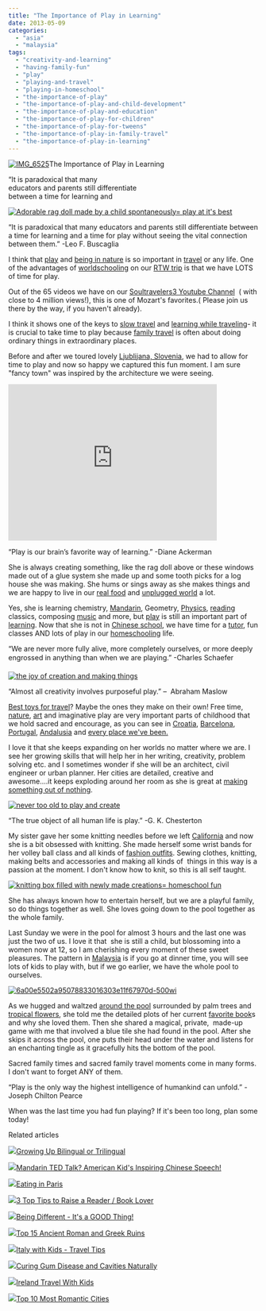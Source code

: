 ```yaml
---
title: "The Importance of Play in Learning"
date: 2013-05-09
categories: 
  - "asia"
  - "malaysia"
tags: 
  - "creativity-and-learning"
  - "having-family-fun"
  - "play"
  - "playing-and-travel"
  - "playing-in-homeschool"
  - "the-importance-of-play"
  - "the-importance-of-play-and-child-development"
  - "the-importance-of-play-and-education"
  - "the-importance-of-play-for-children"
  - "the-importance-of-play-for-tweens"
  - "the-importance-of-play-in-family-travel"
  - "the-importance-of-play-in-learning"
---
```


[![IMG_6525](https://pub-ac94b3f306b24c0dba4238943c97f2e1.r2.dev/6a00e5502a95078833017eeaf9d671970d.jpg "IMG_6525")](https://pub-ac94b3f306b24c0dba4238943c97f2e1.r2.dev/6a00e5502a95078833017eeaf9d671970d.jpg)The Importance of Play in Learning

“It is paradoxical that many  
educators and parents still differentiate  
between a time for learning and

<!--more-->  
  
[![Adorable rag doll made by a child spontaneously= play at it's best](https://pub-ac94b3f306b24c0dba4238943c97f2e1.r2.dev/6a00e5502a95078833017eeaf9d742970d.jpg "Adorable rag doll made by a child spontaneously= play at it's best")](https://pub-ac94b3f306b24c0dba4238943c97f2e1.r2.dev/6a00e5502a95078833017eeaf9d742970d.jpg)  
  
“It is paradoxical that many educators and parents still differentiate between a time for learning and a time for play without seeing the vital connection between them.” -Leo F. Buscaglia  
  
I think that [play](http://soultravelers3new.local/2007/05/hanging-out-roa.html) and [being in nature](http://soultravelers3new.local/2009/04/family-travel-photohappy-earth-day.html) is so important in [travel](http://soultravelers3new.local/2012/12/the-ultimate-travel-photo.html "ultimate travel photo") or any life. One of the advantages of [worldschooling](http://soultravelers3new.local/2013/01/world-school-education-at-its-best-.html/ "worldschooling or unschooling") on our [RTW trip](http://soultravelers3new.local/2012/12/around-the-world-family-travel.html "rtw trip") is that we have LOTS of time for play.  
  
Out of the 65 videos we have on our [Soultravelers3 Youtube Channel](http://www.youtube.com/user/soultravelers3 "soultravelers3 youtube channel")  ( with close to 4 million views!), this is one of Mozart's favorites.( Please join us there by the way, if you haven't already).  
  
I think it shows one of the keys to [slow travel](http://soultravelers3new.local/2011/11/slow-travel.html "slow travel benefits- why do it") and [learning while traveling](http://soultravelers3new.local/2011/09/learning-while-traveling-travel-homeschool-road-school-abroad-5-best-reasons.html "learning while traveling")\- it is crucial to take time to play because [family travel](http://soultravelers3new.local/family-travel-photo/ "family travel tips") is often about doing ordinary things in extraordinary places.  
  
Before and after we toured lovely [Ljublijana, Slovenia](http://soultravelers3new.local/2007/10/lovely-ljublija.html "ljublijana, slovenia travel"), we had to allow for time to play and now so happy we captured this fun moment. I am sure "fancy town" was inspired by the architecture we were seeing.  
  

<iframe src="http://www.youtube.com/embed/M29UIn6ZU4o?rel=0" frameborder="0" height="315" width="420"></iframe>

  
  
  
“Play is our brain’s favorite way of learning.” -Diane Ackerman  
  
She is always creating something, like the rag doll above or these windows made out of a glue system she made up and some tooth picks for a log house she was making. She hums or sings away as she makes things and we are happy to live in our [real food](http://soultravelers3new.local/2012/04/health-organic-raw-foods-and-travel.html "real food and getting healthy") and [unplugged world](http://soultravelers3new.local/2012/06/unplugged-todays-best-luxury-.html "unplugged world - best luxury") a lot.  
  
Yes, she is learning chemistry, [Mandarin](http://soultravelers3new.local/2013/03/mandarin-ted-talk-american-kids-inspiring-chinese-speech-.html "learning Mandarin in Asia - American Chinese whiz kid"), Geometry, [Physics](http://soultravelers3new.local/2012/07/chinese-school-in-asia-11-year-old-american-doing-physics-in-mandarin.html "physics"), [reading](http://soultravelers3new.local/2013/03/10-tips-to-raise-a-reader-book-lover.html "raising a reader") classics, composing [music](http://soultravelers3new.local/2011/08/kid-playing-violin-around-the-world.html "music around the world") and more, but [play](http://soultravelers3new.local/2010/02/kids-art-creativity-travel-family-friendly-travel-education-homeschool-roadschool-.html "play and creativity") is still an important part of [learning](http://soultravelers3new.local/2012/09/how-to-homeschool-through-travel-with-a-gifted-child-.html "homeschooling a gifted kid and travel"). Now that she is not in [Chinese school](http://soultravelers3new.local/2012/06/why-learn-mandarin-in-tropical-asia-penang.html "chinese school asia"), we have time for a [tutor](http://soultravelers3new.local/2012/10/tutoring-in-asia-why-asians-get-superior-test-scores.html "tutor in Asia"), fun classes AND lots of play in our [homeschooling](http://soultravelers3new.local/2010/04/family-travel-homeschool-education-global-students-lifestyle-design-location-independent-4hww-around.html "homeschooling and travel") life.  
  
“We are never more fully alive, more completely ourselves, or more deeply engrossed in anything than when we are playing.” -Charles Schaefer  
  
[![the joy of creation and making things](https://pub-ac94b3f306b24c0dba4238943c97f2e1.r2.dev/6a00e5502a95078833019101f26297970c.jpg "the joy of creation and making things")](https://pub-ac94b3f306b24c0dba4238943c97f2e1.r2.dev/6a00e5502a95078833019101f26297970c.jpg)  
  
“Almost all creativity involves purposeful play.” –  Abraham Maslow  
  
[Best toys for travel](http://soultravelers3new.local/2011/09/best-toys-for-travel-.html "best toys for travel")? Maybe the ones they make on their own! Free time, [nature](http://soultravelers3new.local/2011/07/beautiful-butterfly-flowers-and-family-travel.html "nature and kids"), [art](http://soultravelers3new.local/2008/07/mobile-mozart-a.html "art and travel") and imaginative play are very important parts of childhood that we hold sacred and encourage, as you can see in [Croatia](http://soultravelers3new.local/2007/08/heavenly-holida.html "croatia"), [Barcelona](http://soultravelers3new.local/2007/05/hanging-out-roa.html "Barcelona"), [Portugal](http://soultravelers3new.local/2008/07/workyoutube-pla.html "portugal"), [Andalusia](http://soultravelers3new.local/2006/11/first-play-date.html "Andalusia play") and [every place we've been.](http://soultravelers3new.local/2011/10/celebrating-kids-birthdays-while-traveling.html "birthdays around the world")  
  
I love it that she keeps expanding on her worlds no matter where we are. I see her growing skills that will help her in her writing, creativity, problem solving etc. and I sometimes wonder if she will be an architect, civil engineer or urban planner. Her cities are detailed, creative and awesome....it keeps exploding around her room as she is great at [making something out of nothing](http://soultravelers3new.local/2012/03/kid-friendly-travel-perks.html "making something out of nothing").  
  
[![never too old to play and create](https://pub-ac94b3f306b24c0dba4238943c97f2e1.r2.dev/6a00e5502a95078833017eeaf9e8e4970d.jpg "never too old to play and create")](https://pub-ac94b3f306b24c0dba4238943c97f2e1.r2.dev/6a00e5502a95078833017eeaf9e8e4970d.jpg)  
  
“The true object of all human life is play.” -G. K. Chesterton  
  
My sister gave her some knitting needles before we left [California](http://soultravelers3new.local/2012/08/top-10-california-destinations.html "california best destinations") and now she is a bit obsessed with knitting. She made herself some wrist bands for her volley ball class and all kinds of [fashion outfits](http://soultravelers3new.local/2009/05/how-to-be-a-world-traveling-fashionista.html "how to be a world traveling fashionista"). Sewing clothes, knitting, making belts and accessories and making all kinds of  things in this way is a passion at the moment. I don't know how to knit, so this is all self taught.  
  
[![knitting box filled with newly made creations= homeschool fun](https://pub-ac94b3f306b24c0dba4238943c97f2e1.r2.dev/6a00e5502a95078833019101f277bc970c.jpg "knitting box filled with newly made creations= homeschool fun")](https://pub-ac94b3f306b24c0dba4238943c97f2e1.r2.dev/6a00e5502a95078833019101f277bc970c.jpg)  
  
She has always known how to entertain herself, but we are a playful family, so do things together as well. She loves going down to the pool together as the whole family.  
  
Last Sunday we were in the pool for almost 3 hours and the last one was just the two of us. I love it that  she is still a child, but blossoming into a women now at 12, so I am cherishing every moment of these sweet pleasures. The pattern in [Malaysia](http://soultravelers3new.local/2011/01/tropical-winter-home-in-penang-malaysia-location-indenpendent-digital-nomad-long-term-travel-tips-.html "how to find a winter rental apartment in Penang, Malaysia") is if you go at dinner time, you will see lots of kids to play with, but if we go earlier, we have the whole pool to ourselves.  
  
[![6a00e5502a95078833016303e11f67970d-500wi](https://pub-ac94b3f306b24c0dba4238943c97f2e1.r2.dev/6a00e5502a9507883301901bfd43a0970b.jpg "6a00e5502a95078833016303e11f67970d-500wi")](https://pub-ac94b3f306b24c0dba4238943c97f2e1.r2.dev/6a00e5502a9507883301901bfd43a0970b.jpg)  
  
  
As we hugged and waltzed [around the pool](http://soultravelers3new.local/2009/08/cinque-terra-gem-best-budget-lodging-italy-for-family-vacation.html "cinque terra lodging with family") surrounded by palm trees and [tropical flowers](http://soultravelers3new.local/2013/04/spring-fever-tropical-flowers-in-asia.html "tropical flowers"), she told me the detailed plots of her current [favorite book](http://soultravelers3new.local/2011/08/minimalist-living-family-travel-lifestyle-books.html "minimalist family and books")s and why she loved them. Then she shared a magical, private,  made-up game with me that involved a blue tile she had found in the pool. After she skips it across the pool, one puts their head under the water and listens for an enchanting tingle as it gracefully hits the bottom of the pool.  
  
Sacred family times and sacred family travel moments come in many forms. I don't want to forget ANY of them.  
  
“Play is the only way the highest intelligence of humankind can unfold.” -Joseph Chilton Pearce  
  
When was the last time you had fun playing? If it's been too long, plan some today!  

Related articles

[![](http://i.zemanta.com/158297724_80_80.jpg)](http://soultravelers3new.local/2013/04/growing-up-bilingual-or-trilingual.html)[Growing Up Bilingual or Trilingual](http://soultravelers3new.local/2013/04/growing-up-bilingual-or-trilingual.html)

[![](http://i.zemanta.com/152306180_80_80.jpg)](http://soultravelers3new.local/2013/03/mandarin-ted-talk-american-kids-inspiring-chinese-speech-.html)[Mandarin TED Talk? American Kid's Inspiring Chinese Speech!](http://soultravelers3new.local/2013/03/mandarin-ted-talk-american-kids-inspiring-chinese-speech-.html)

[![](http://i.zemanta.com/147811338_80_80.jpg)](http://soultravelers3new.local/2013/02/eating-in-paris.html)[Eating in Paris](http://soultravelers3new.local/2013/02/eating-in-paris.html)

[![](http://i.zemanta.com/154953675_80_80.jpg)](http://soultravelers3new.local/2013/03/10-tips-to-raise-a-reader-book-lover.html)[3 Top Tips to Raise a Reader / Book Lover](http://soultravelers3new.local/2013/03/10-tips-to-raise-a-reader-book-lover.html)

[![](http://i.zemanta.com/149612895_80_80.jpg)](http://soultravelers3new.local/2013/03/being-different-its-a-good-thing.html)[Being Different - It's a GOOD Thing!](http://soultravelers3new.local/2013/03/being-different-its-a-good-thing.html)

[![](http://i.zemanta.com/151690941_80_80.jpg)](http://soultravelers3new.local/2013/03/best-places-to-visit-ancient-roman-and-greek-ruins.html)[Top 15 Ancient Roman and Greek Ruins](http://soultravelers3new.local/2013/03/best-places-to-visit-ancient-roman-and-greek-ruins.html)

[![](http://i.zemanta.com/155738631_80_80.jpg)](http://soultravelers3new.local/2013/03/italy-with-kids-travel-tips.html)[Italy with Kids - Travel Tips](http://soultravelers3new.local/2013/03/italy-with-kids-travel-tips.html)

[![](http://i.zemanta.com/154024597_80_80.jpg)](http://soultravelers3new.local/2013/03/curing-gum-disease-and-cavities-naturally.html)[Curing Gum Disease and Cavities Naturally](http://soultravelers3new.local/2013/03/curing-gum-disease-and-cavities-naturally.html)

[![](http://i.zemanta.com/157055767_80_80.jpg)](http://soultravelers3new.local/2013/04/ireland-travel-with-kids.html)[Ireland Travel With Kids](http://soultravelers3new.local/2013/04/ireland-travel-with-kids.html)

[![](http://i.zemanta.com/145325476_80_80.jpg)](http://soultravelers3new.local/2013/02/top-10-most-romantic-cities-.html)[Top 10 Most Romantic Cities](http://soultravelers3new.local/2013/02/top-10-most-romantic-cities-.html)
